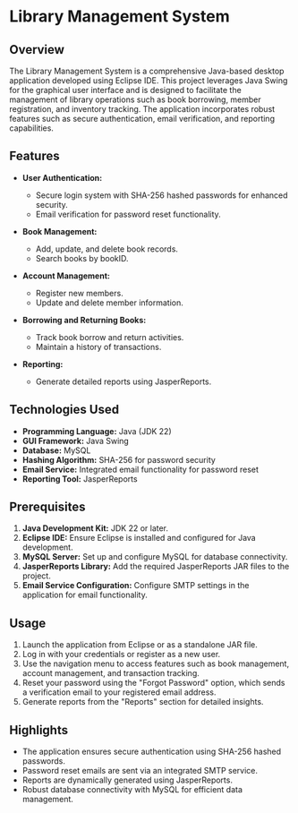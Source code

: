 # Library Management System

## Overview
The Library Management System is a comprehensive Java-based desktop application developed using Eclipse IDE. This project leverages Java Swing for the graphical user interface and is designed to facilitate the management of library operations such as book borrowing, member registration, and inventory tracking. The application incorporates robust features such as secure authentication, email verification, and reporting capabilities.

## Features
- **User Authentication:**
  - Secure login system with SHA-256 hashed passwords for enhanced security.
  - Email verification for password reset functionality.

- **Book Management:**
  - Add, update, and delete book records.
  - Search books by bookID.

- **Account Management:**
  - Register new members.
  - Update and delete member information.

- **Borrowing and Returning Books:**
  - Track book borrow and return activities.
  - Maintain a history of transactions.

- **Reporting:**
  - Generate detailed reports using JasperReports.

## Technologies Used
- **Programming Language:** Java (JDK 22)
- **GUI Framework:** Java Swing
- **Database:** MySQL
- **Hashing Algorithm:** SHA-256 for password security
- **Email Service:** Integrated email functionality for password reset
- **Reporting Tool:** JasperReports

## Prerequisites
1. **Java Development Kit:** JDK 22 or later.
2. **Eclipse IDE:** Ensure Eclipse is installed and configured for Java development.
3. **MySQL Server:** Set up and configure MySQL for database connectivity.
4. **JasperReports Library:** Add the required JasperReports JAR files to the project.
5. **Email Service Configuration:** Configure SMTP settings in the application for email functionality.

## Usage
1. Launch the application from Eclipse or as a standalone JAR file.
2. Log in with your credentials or register as a new user.
3. Use the navigation menu to access features such as book management, account management, and transaction tracking.
4. Reset your password using the "Forgot Password" option, which sends a verification email to your registered email address.
5. Generate reports from the "Reports" section for detailed insights.

## Highlights
- The application ensures secure authentication using SHA-256 hashed passwords.
- Password reset emails are sent via an integrated SMTP service.
- Reports are dynamically generated using JasperReports.
- Robust database connectivity with MySQL for efficient data management.
